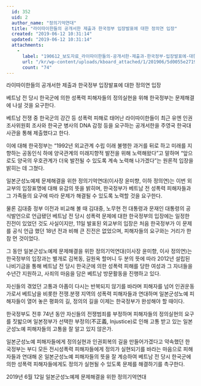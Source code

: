 ```yaml
---
  id: 352
  uid: 2
  author_name: "정의기억연대"
  title: "라이따이한들의 공개서한 제출과 한국정부 입장발표에 대한 정의연 입장"
  created: "2019-06-12 10:31:14"
  updated: "2019-06-12 10:31:14"
  attachments: 
    - 
      label: "190612_보도자료_라이따이한들의-공개서한-제출과-한국정부-입장발표에-대한-정의연-입장.hwp"
      url: "/kr/wp-content/uploads/kboard_attached/1/201906/5d0055e2719e88222948.hwp"
      count: "74"
---
```

라이따이한들의 공개서한 제출과 한국정부 입장발표에 대한 정의연 입장

베트남 전 당시 한국군에 의한 성폭력 피해자들의 정의실현을 위해 한국정부는 문제해결에 나설 것을 요구한다. 

베트남 전쟁 중 한국군의 강간 등 성폭력 피해로 태어난 라이따이한들이 최근 유엔 인권조사위원회 조사와 한국군 병사의 DNA 감정 등을 요구하는 공개서한을 주영국 한국대사관을 통해 제출했다고 한다. 

이에 대해 한국정부는 “1992년 외교관계 수립 이래 불행한 과거를 뒤로 하고 미래를 지향하는 공동인식 하에 양국관계의 미래지향적 발전을 위해 노력해왔다”고 말하며 “앞으로도 양국의 우호관계가 더욱 발전될 수 있도록 계속 노력해 나가겠다”는 원론적 입장을 밝히는 데 그쳤다. 

일본군성노예제 문제해결을 위한 정의기억연대(이사장 윤미향, 이하 정의연)는 이번 외교부의 입장표명에 대해 유감의 뜻을 밝히며, 한국정부가 베트남 전 성폭력 피해자들과 그 가족들의 요구에 따라 문제가 해결될 수 있도록 노력할 것을 요구한다. 

물론 김대중 정부 이전과 비교해 볼 때 김대중, 노무현 전 대통령과 문재인 대통령의 공식발언으로 언급됐던 베트남 전 당시 성폭력 문제에 대한 한국정부의 입장에는 일정한 진전이 있었던 것도 사실이지만, 11일 발표된 외교부의 입장은 처음 한국정부가 이 문제를 공식 언급 했던 18년 전과 비해 큰 진전은 없었으며, 피해자들의 요구와는 거리가 한참 먼 것이었다. 

그 동안 일본군성노예제 문제해결을 위한 정의기억연대(이사장 윤미향, 이사 정의연)는 한국정부의 입장과는 별개로 김복동, 길원옥 할머니 두 분의 뜻에 따라 2012년 설립된 나비기금을 통해 베트남 전 당시 한국군에 의한 성폭력 피해를 당한 여성과 그 자녀들을 수년간 지원하고, 사죄의 마음을 담은 베트남 방문활동을 진행하고 있다. 

자신들의 겪었던 고통과 아픔이 다시는 반복되지 않기를 바라며 피해자를 넘어 인권운동가로서 베트남을 비롯한 전쟁.분쟁 지역의 성폭력 피해자들과 연대하며 일본군성노예 피해자들이 열어 놓은 평화의 길, 정의의 길을 이제는 한국정부가 완성해야 할 때이다. 

한국정부도 전후 74년 동안 자신들의 전쟁범죄를 부정하며 피해자들의 정의실현의 요구를 짓밟으며 일본정부가 선택한 부정의(不正義, Injustice)로 인해 고통 받고 있는 일본군성노예 피해자들의 고통을 잘 알고 있지 않은가. 

일본군성노예 피해자들에게 정의실현과 인권회복의 길을 만들어가겠다고 약속했던 한국정부는 부디 모든 전시성폭력 피해자들에게 정의가 실현되기를 바라는 마음으로 피해자들과 연대해 온 일본군성노예 피해자들의 뜻을 잘 계승하여 베트남 전 당시 한국군에 의한 성폭력 피해자들에게도 정의가 실현될 수 있도록 문제를 해결하기를 촉구한다. 


2019년 6월 12일 
일본군성노예제 문제해결을 위한 정의기억연대